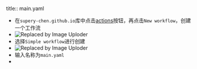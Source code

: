 title:: main.yaml

- 在`supery-chen.github.io`库中点击[actions](https://github.com/supery-chen/supery-chen.github.io/actions)按钮，再点击`New workflow`，创建一个工作流
- ![Replaced by Image Uploder](https://gitee.com/superficial/blogimage/raw/master/img/image_1645433122036_0.png)
- 选择`Simple workflow`进行创建
- ![Replaced by Image Uploder](https://gitee.com/superficial/blogimage/raw/master/img/image_1645433167024_0.png)
- 输入名称为`main.yaml`
-